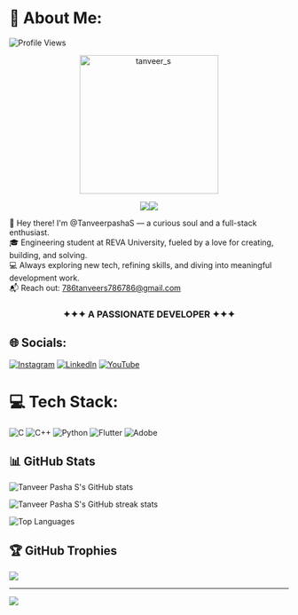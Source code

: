 # 💫 About Me:

![Profile Views](https://komarev.com/ghpvc/?username=TanveerpashaS&label=Profile%20views&color=0e75b6&style=flat)

<p align="center">
<img alt="tanveer_s" align="center" height=250 width=250 src="https://images.squarespace-cdn.com/content/v1/5769fc401b631bab1addb2ab/1541580611624-TE64QGKRJG8SWAIUS7NS/ke17ZwdGBToddI8pDm48kPoswlzjSVMM-SxOp7CV59BZw-zPPgdn4jUwVcJE1ZvWQUxwkmyExglNqGp0IvTJZamWLI2zvYWH8K3-s_4yszcp2ryTI0HqTOaaUohrI8PI6FXy8c9PWtBlqAVlUS5izpdcIXDZqDYvprRqZ29Pw0o/coding-freak.gif"/>
<p align="center"><img align="center" src="https://readme-typing-svg.herokuapp.com?
<p align="center"><img align="center" src="https://readme-typing-svg.herokuapp.com?font=&size=35&color=F73529&vCenter=true&width=600&height=100&lines=Hi+I'm+%F0%9F%91%8B%2C+Tanveer+S;Welcome+to+my+github+profile+!!!(https://git.io/typing-svg)"/></p>



👋 Hey there! I'm @TanveerpashaS — a curious soul and a full-stack enthusiast.  
🎓 Engineering student at REVA University, fueled by a love for creating, building, and solving.  
💻 Always exploring new tech, refining skills, and diving into meaningful development work.  
📬 Reach out: 786tanveers786786@gmail.com  



<h3 align="center">✦✦✦  A PASSIONATE DEVELOPER   ✦✦✦</h3>


## 🌐 Socials:
[![Instagram](https://img.shields.io/badge/Instagram-%23E4405F.svg?logo=Instagram&logoColor=white)](https://instagram.com/tanveer.s__00) [![LinkedIn](https://img.shields.io/badge/LinkedIn-%230077B5.svg?logo=linkedin&logoColor=white)](https://linkedin.com/in/tanveers786) [![YouTube](https://img.shields.io/badge/YouTube-%23FF0000.svg?logo=YouTube&logoColor=white)](https://youtube.com/@veergamer7434) 


# 💻 Tech Stack:
![C](https://img.shields.io/badge/c-%2300599C.svg?style=flat-square&logo=c&logoColor=white) ![C++](https://img.shields.io/badge/c++-%2300599C.svg?style=flat-square&logo=c%2B%2B&logoColor=white) ![Python](https://img.shields.io/badge/python-3670A0?style=flat-square&logo=python&logoColor=ffdd54) ![Flutter](https://img.shields.io/badge/Flutter-%2302569B.svg?style=flat-square&logo=Flutter&logoColor=white) ![Adobe](https://img.shields.io/badge/adobe-%23FF0000.svg?style=flat-square&logo=adobe&logoColor=white)
## 📊 GitHub Stats

<!-- Contribution Overview -->
<p>
  <img align="center" src="https://github-readme-stats.vercel.app/api?username=TanveerpashaS&theme=highcontrast&show_icons=true&hide_border=false&include_all_commits=true&count_private=true&locale=en" alt="Tanveer Pasha S's GitHub stats" />
</p>

<!-- Streak Tracker -->
<p>
  <img align="center" src="https://github-readme-streak-stats-eight.vercel.app/?user=TanveerpashaS&theme=highcontrast&hide_border=false" alt="Tanveer Pasha S's GitHub streak stats" />
</p>

<!-- Top Languages -->
<p>
  <img align="center" src="https://github-readme-stats.vercel.app/api/top-langs/?username=TanveerpashaS&theme=highcontrast&hide_border=false&include_all_commits=true&count_private=true&layout=compact" alt="Top Languages" />
</p>

## 🏆 GitHub Trophies
![](https://github-profile-trophy.vercel.app/?username=TanveerpashaS&theme=radical&no-frame=false&no-bg=true&margin-w=4)

---
[![](https://visitcount.itsvg.in/api?id=TanveerpashaS&icon=5&color=11)](https://visitcount.itsvg.in)

